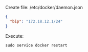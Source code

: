 Create file: /etc/docker/daemon.json

```json
{
  "bip": "172.18.12.1/24"
}
```

Execute:
```shell
sudo service docker restart
```
